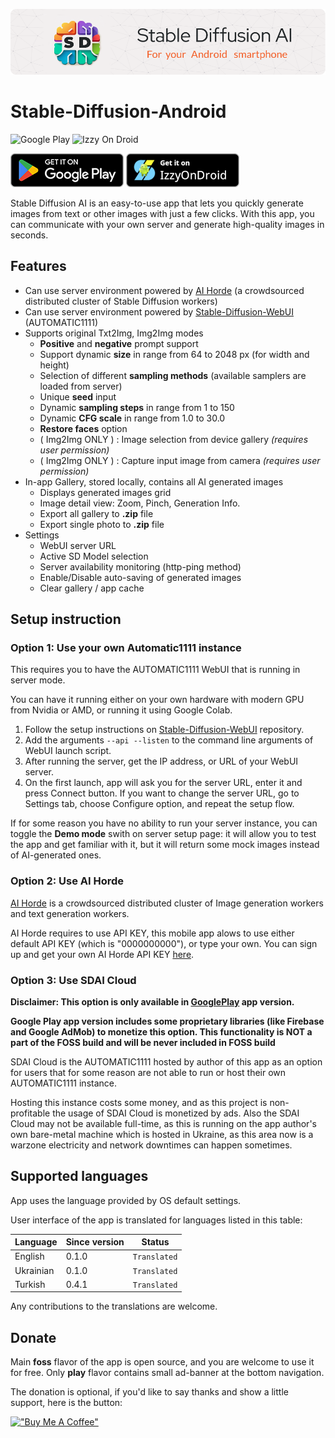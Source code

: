 ![Header](docs/assets/github-header-image.png)

# Stable-Diffusion-Android

![Google Play](https://img.shields.io/badge/GooglePlay-0.4.3-blue)
![Izzy On Droid](https://img.shields.io/endpoint?url=https://apt.izzysoft.de/fdroid/api/v1/shield/com.shifthackz.aisdv1.app.foss)


[![Google Play](docs/assets/google_play.png)](https://play.google.com/store/apps/details?id=com.shifthackz.aisdv1.app)
[![Izzy On Droid](docs/assets/izzy_on_droid.png)](https://apt.izzysoft.de/fdroid/index/apk/com.shifthackz.aisdv1.app.foss)

Stable Diffusion AI is an easy-to-use app that lets you quickly generate images from text or other images with just a few clicks. With this app, you can communicate with your own server and generate high-quality images in seconds.

## Features

- Can use server environment powered by [AI Horde](https://stablehorde.net/) (a crowdsourced distributed cluster of Stable Diffusion workers)
- Can use server environment powered by [Stable-Diffusion-WebUI](https://github.com/AUTOMATIC1111/stable-diffusion-webui) (AUTOMATIC1111)
- Supports original Txt2Img, Img2Img modes
  - **Positive** and **negative** prompt support
  - Support dynamic **size** in range from 64 to 2048 px (for width and height)
  - Selection of different **sampling methods** (available samplers are loaded from server)
  - Unique **seed** input
  - Dynamic **sampling steps** in range from 1 to 150
  - Dynamic **CFG scale** in range from 1.0 to 30.0
  - **Restore faces** option
  - ( Img2Img ONLY ) : Image selection from device gallery _(requires user permission)_
  - ( Img2Img ONLY ) : Capture input image from camera _(requires user permission)_
- In-app Gallery, stored locally, contains all AI generated images
  - Displays generated images grid
  - Image detail view: Zoom, Pinch, Generation Info. 
  - Export all gallery to **.zip** file
  - Export single photo to **.zip** file
- Settings
  - WebUI server URL
  - Active SD Model selection
  - Server availability monitoring (http-ping method)
  - Enable/Disable auto-saving of generated images
  - Clear gallery / app cache

## Setup instruction

### Option 1: Use your own Automatic1111 instance

This requires you to have the AUTOMATIC1111 WebUI that is running in server mode.

You can have it running either on your own hardware with modern GPU from Nvidia or AMD, or running it using Google Colab. 

1. Follow the setup instructions on [Stable-Diffusion-WebUI](https://github.com/AUTOMATIC1111/stable-diffusion-webui) repository.
2. Add the arguments `--api --listen` to the command line arguments of WebUI launch script.
3. After running the server, get the IP address, or URL of your WebUI server.
4. On the first launch, app will ask you for the server URL, enter it and press Connect button. If you want to change the server URL, go to Settings tab, choose Configure option, and repeat the setup flow.

If for some reason you have no ability to run your server instance, you can toggle the **Demo mode** swith on server setup page: it will allow you to test the app and get familiar with it, but it will return some mock images instead of AI-generated ones.

### Option 2: Use AI Horde

[AI Horde](https://stablehorde.net/) is a crowdsourced distributed cluster of Image generation workers and text generation workers. 

AI Horde requires to use API KEY, this mobile app alows to use either default API KEY (which is "0000000000"), or type your own. You can sign up and get your own AI Horde API KEY [here](https://stablehorde.net/register).

### Option 3: Use SDAI Cloud

**Disclaimer: This option is only available in [GooglePlay](https://play.google.com/store/apps/details?id=com.shifthackz.aisdv1.app) app version.**

**Google Play app version includes some proprietary libraries (like Firebase and Google AdMob) to monetize this option. This functionality is NOT a part of the FOSS build and will be never included in FOSS build**

SDAI Cloud is the AUTOMATIC1111 hosted by author of this app as an option for users that for some reason are not able to run or host their own AUTOMATIC1111 instance. 

Hosting this instance costs some money, and as this project is non-profitable the usage of SDAI Cloud is monetized by ads. Also the SDAI Cloud may not be available full-time, as this is running on the app author's own bare-metal machine which is hosted in Ukraine, as this area now is a warzone electricity and network downtimes can happen sometimes.

## Supported languages

App uses the language provided by OS default settings.

User interface of the app is translated for languages listed in this table:

| Language | Since version | Status |
| --- | --- | --- |
| English | 0.1.0 | `Translated` |
| Ukrainian | 0.1.0 | `Translated` |
| Turkish | 0.4.1 | `Translated` |

Any contributions to the translations are welcome.

## Donate

Main **foss** flavor of the app is open source, and you are welcome to use it for free. 
Only **play** flavor contains small ad-banner at the bottom navigation.

The donation is optional, if you'd like to say thanks and show a little support, here is the button:

[!["Buy Me A Coffee"](https://www.buymeacoffee.com/assets/img/custom_images/orange_img.png)](https://www.buymeacoffee.com/shifthackz)
